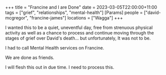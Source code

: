 +++
title = "Francine and I are Done"
date = 2023-03-05T22:00:00+11:00
tags = ["grief", "relationships", "mental-health"]
[Params]
people = ["david-mcgregor", "francine-james"]
locations = ["Wagga"]
+++

I wanted this to be a quiet, uneventful day, free from strenuous physical activity as well as a chance to process and continue moving through the stages of grief over David's death... but unfortunately, It was not to be.

I had to call Mental Health services on Francine.

We are done as friends.

I will flesh this out in due time. I need to process this.